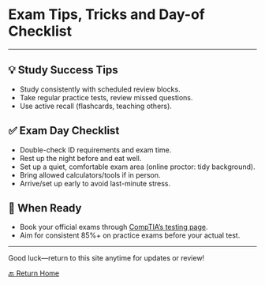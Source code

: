 # Exam Tips, Tricks and Day-of Checklist

---

## 💡 Study Success Tips

- Study consistently with scheduled review blocks.
- Take regular practice tests, review missed questions.
- Use active recall (flashcards, teaching others).

## ✅ Exam Day Checklist

- Double-check ID requirements and exam time.
- Rest up the night before and eat well.
- Set up a quiet, comfortable exam area (online proctor: tidy background).
- Bring allowed calculators/tools if in person.
- Arrive/set up early to avoid last-minute stress.

## 🚦 When Ready

- Book your official exams through [CompTIA’s testing page](https://home.pearsonvue.com/comptia).
- Aim for consistent 85%+ on practice exams before your actual test.

---

Good luck—return to this site anytime for updates or review!

[🔙 Return Home](README.md)

